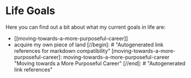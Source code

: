 # Life Goals

Here you can find out a bit about what my current goals in life are:

- [[moving-towards-a-more-purposeful-career]]
- acquire my own piece of land
[//begin]: # "Autogenerated link references for markdown compatibility"
[moving-towards-a-more-purposeful-career]: moving-towards-a-more-purposeful-career "Moving towards a More Purposeful Career"
[//end]: # "Autogenerated link references"